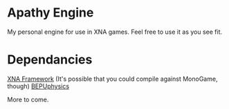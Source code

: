 Apathy Engine
=============

My personal engine for use in XNA games. Feel free to use it as you see fit.

Dependancies
============
[XNA Framework](http://www.microsoft.com/en-us/download/details.aspx?id=23714) (It's possible that you could compile against MonoGame, though)
[BEPUphysics](http://bepuphysics.codeplex.com)

More to come.
